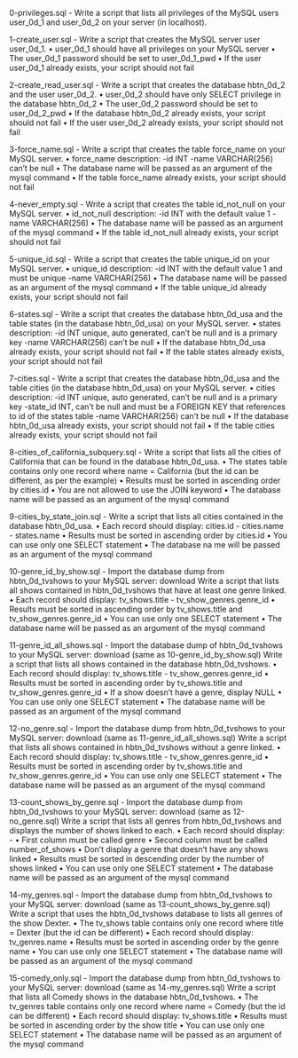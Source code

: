 0-privileges.sql - Write a script that lists all privileges of the MySQL users user_0d_1 and user_0d_2 on your server (in localhost).

1-create_user.sql - Write a script that creates the MySQL server user user_0d_1.
    • user_0d_1 should have all privileges on your MySQL server
    • The user_0d_1 password should be set to user_0d_1_pwd
    • If the user user_0d_1 already exists, your script should not fail

2-create_read_user.sql - Write a script that creates the database hbtn_0d_2 and the user user_0d_2.
    • user_0d_2 should have only SELECT privilege in the database hbtn_0d_2
    • The user_0d_2 password should be set to user_0d_2_pwd
    • If the database hbtn_0d_2 already exists, your script should not fail
    • If the user user_0d_2 already exists, your script should not fail

3-force_name.sql - Write a script that creates the table force_name on your MySQL server.
    • force_name description:
        -id INT
        -name VARCHAR(256) can’t be null
    • The database name will be passed as an argument of the mysql command
    • If the table force_name already exists, your script should not fail

4-never_empty.sql - Write a script that creates the table id_not_null on your MySQL server.
    • id_not_null description:
        -id INT with the default value 1
        -name VARCHAR(256)
    • The database name will be passed as an argument of the mysql command
    • If the table id_not_null already exists, your script should not fail

5-unique_id.sql - Write a script that creates the table unique_id on your MySQL server.
    • unique_id description:
        -id INT with the default value 1 and must be unique
        -name VARCHAR(256)
    • The database name will be passed as an argument of the mysql command
    • If the table unique_id already exists, your script should not fail

6-states.sql - Write a script that creates the database hbtn_0d_usa and the table states (in the database hbtn_0d_usa) on your MySQL server.
    • states description:
        -id INT unique, auto generated, can’t be null and is a primary key
        -name VARCHAR(256) can’t be null
    • If the database hbtn_0d_usa already exists, your script should not fail
    • If the table states already exists, your script should not fail

7-cities.sql - Write a script that creates the database hbtn_0d_usa and the table cities (in the database hbtn_0d_usa) on your MySQL server.
    • cities description:
        -id INT unique, auto generated, can’t be null and is a primary key
        -state_id INT, can’t be null and must be a FOREIGN KEY that references to id of the states table
        -name VARCHAR(256) can’t be null
    • If the database hbtn_0d_usa already exists, your script should not fail
    • If the table cities already exists, your script should not fail

8-cities_of_california_subquery.sql - Write a script that lists all the cities of California that can be found in the database hbtn_0d_usa.
    • The states table contains only one record where name = California (but the id can be different, as per the example)
    • Results must be sorted in ascending order by cities.id
    • You are not allowed to use the JOIN keyword
    • The database name will be passed as an argument of the mysql command

9-cities_by_state_join.sql - Write a script that lists all cities contained in the database hbtn_0d_usa.
    • Each record should display: cities.id - cities.name - states.name
    • Results must be sorted in ascending order by cities.id
    • You can use only one SELECT statement
    • The database na me will be passed as an argument of the mysql command

10-genre_id_by_show.sql - Import the database dump from hbtn_0d_tvshows to your MySQL server: download
Write a script that lists all shows contained in hbtn_0d_tvshows that have at least one genre linked.
    • Each record should display: tv_shows.title - tv_show_genres.genre_id
    • Results must be sorted in ascending order by tv_shows.title and tv_show_genres.genre_id
    • You can use only one SELECT statement
    • The database name will be passed as an argument of the mysql command

11-genre_id_all_shows.sql - Import the database dump of hbtn_0d_tvshows to your MySQL server: download (same as 10-genre_id_by_show.sql)
Write a script that lists all shows contained in the database hbtn_0d_tvshows.
    • Each record should display: tv_shows.title - tv_show_genres.genre_id
    • Results must be sorted in ascending order by tv_shows.title and tv_show_genres.genre_id
    • If a show doesn’t have a genre, display NULL
    • You can use only one SELECT statement
    • The database name will be passed as an argument of the mysql command


12-no_genre.sql - Import the database dump from hbtn_0d_tvshows to your MySQL server: download (same as 11-genre_id_all_shows.sql)
Write a script that lists all shows contained in hbtn_0d_tvshows without a genre linked.
    • Each record should display: tv_shows.title - tv_show_genres.genre_id
    • Results must be sorted in ascending order by tv_shows.title and tv_show_genres.genre_id
    • You can use only one SELECT statement
    • The database name will be passed as an argument of the mysql command

13-count_shows_by_genre.sql - Import the database dump from hbtn_0d_tvshows to your MySQL server: download (same as 12-no_genre.sql)
Write a script that lists all genres from hbtn_0d_tvshows and displays the number of shows linked to each.
    • Each record should display: <TV Show genre> - <Number of shows linked to this genre>
    • First column must be called genre
    • Second column must be called number_of_shows
    • Don’t display a genre that doesn’t have any shows linked
    • Results must be sorted in descending order by the number of shows linked
    • You can use only one SELECT statement
    • The database name will be passed as an argument of the mysql command

14-my_genres.sql - Import the database dump from hbtn_0d_tvshows to your MySQL server: download (same as 13-count_shows_by_genre.sql)
Write a script that uses the hbtn_0d_tvshows database to lists all genres of the show Dexter.
    • The tv_shows table contains only one record where title = Dexter (but the id can be different)
    • Each record should display: tv_genres.name
    • Results must be sorted in ascending order by the genre name
    • You can use only one SELECT statement
    • The database name will be passed as an argument of the mysql command

15-comedy_only.sql - Import the database dump from hbtn_0d_tvshows to your MySQL server: download (same as 14-my_genres.sql)
Write a script that lists all Comedy shows in the database hbtn_0d_tvshows.
    • The tv_genres table contains only one record where name = Comedy (but the id can be different)
    • Each record should display: tv_shows.title
    • Results must be sorted in ascending order by the show title
    • You can use only one SELECT statement
    • The database name will be passed as an argument of the mysql command

